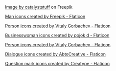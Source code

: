 <a href="https://www.freepik.com/free-vector/astronaut-playing-planet-ball-cartoon-illustration-science-sport-concept-isolated-flat-cartoon-style_16424148.htm#page=2&query=astronaut&position=1&from_view=keyword&track=sph#position=1&page=2&query=astronaut">Image by catalyststuff</a> on Freepik

<a href="https://www.flaticon.com/free-icons/man" title="man icons">Man icons created by Freepik - Flaticon</a>

<a href="https://www.flaticon.com/free-icons/person" title="person icons">Person icons created by Vitaly Gorbachev - Flaticon</a>

<a href="https://www.flaticon.com/free-icons/businesswoman" title="businesswoman icons">Businesswoman icons created by pojok d - Flaticon</a>

<a href="https://www.flaticon.com/free-icons/person" title="person icons">Person icons created by Vitaly Gorbachev - Flaticon</a>

<a href="https://www.flaticon.com/free-icons/dialogue" title="dialogue icons">Dialogue icons created by AbtoCreative - Flaticon</a>

<a href="https://www.flaticon.com/free-icons/question-mark" title="question mark icons">Question mark icons created by Creatype - Flaticon</a>

